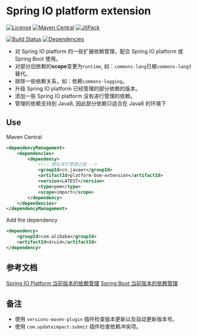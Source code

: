 Spring IO platform extension
============================

[![License](https://img.shields.io/badge/License-Apache%202.0-blue.svg)](https://opensource.org/licenses/Apache-2.0)
[![Maven Central](https://maven-badges.herokuapp.com/maven-central/cn.javaer/platform-bom-extension/badge.svg)](https://maven-badges.herokuapp.com/maven-central/cn.javaer/platform-bom-extension)
[![JitPack](https://jitpack.io/v/cn-src/platform-bom-extension.svg)](https://jitpack.io/#cn-src/platform-bom-extension)

[![Build Status](https://travis-ci.org/cn-src/platform-bom-extension.svg?branch=master)](https://travis-ci.org/cn-src/platform-bom-extension)
[![Dependencies](https://app.updateimpact.com/badge/929976285940289536/demo.svg?config=test)](https://app.updateimpact.com/latest/929976285940289536/demo)
                            
* 对 Spring IO platform 的一些扩展依赖管理，配合 Spring IO platform 或 Spring Boot 使用。
* 对部分旧依赖的**scope**变更为`runtime`, 如：`commons-lang`已被`commons-lang3`替代。
* 排除一些依赖关系，如：依赖`commons-logging`。
* 升级 Spring IO platform 已经管理的部分依赖的版本。
* 添加一些 Spring IO platform 没有进行管理的依赖。
* 管理的依赖支持到 Java8, 因此部分依赖只适合在 Java8 的环境下

## Use
Maven Central
```xml
<dependencyManagement>
    <dependencies>
        <dependency>
            <!-- 放在其它管理之前 -->
            <groupId>cn.javaer</groupId>
            <artifactId>platform-bom-extension</artifactId>
            <version>LATEST</version>
            <type>pom</type>
            <scope>import</scope>
        </dependency>
    </dependencies>
</dependencyManagement>
```

Add the dependency
```xml
<dependency>
    <groupId>com.alibaba</groupId>
    <artifactId>druid</artifactId>
</dependency>
```

## 参考文档

[Spring IO Platform 当前版本的依赖管理](https://docs.spring.io/platform/docs/current/reference/htmlsingle/#appendix-dependency-versions)
[Spring Boot 当前版本的依赖管理](https://docs.spring.io/spring-boot/docs/current/reference/htmlsingle/#appendix-dependency-versions#appendix-dependency-versions)

## 备注

* 使用 `versions-maven-plugin` 插件检查版本更新以及自动更新版本号。
* 使用 `com.updateimpact:submit` 插件检查依赖冲突项。